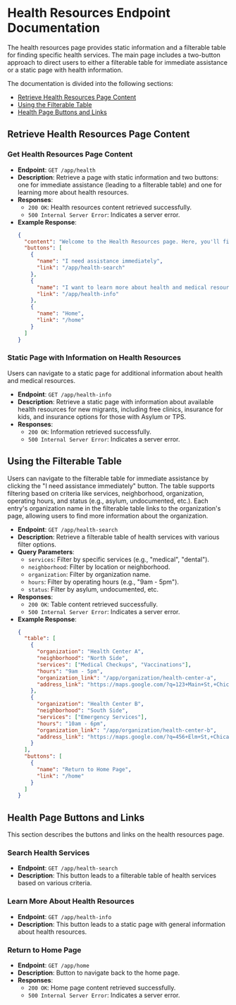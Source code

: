 # Health Resources Endpoint Documentation

The health resources page provides static information and a filterable table for finding specific health services. The main page includes a two-button approach to direct users to either a filterable table for immediate assistance or a static page with health information.

The documentation is divided into the following sections:
- [Retrieve Health Resources Page Content](#retrieve-health-resources-page-content)
- [Using the Filterable Table](#using-the-filterable-table)
- [Health Page Buttons and Links](#health-page-buttons-and-links)

## Retrieve Health Resources Page Content
### Get Health Resources Page Content
- **Endpoint**: `GET /app/health`
- **Description**: Retrieve a page with static information and two buttons: one for immediate assistance (leading to a filterable table) and one for learning more about health resources.
- **Responses**:
  - `200 OK`: Health resources content retrieved successfully.
  - `500 Internal Server Error`: Indicates a server error.
- **Example Response**:
  ```json
  {
    "content": "Welcome to the Health Resources page. Here, you'll find information on healthcare facilities, free clinics, and other resources for new members of the Chicago community.",
    "buttons": [
      {
        "name": "I need assistance immediately",
        "link": "/app/health-search"
      },
      {
        "name": "I want to learn more about health and medical resources",
        "link": "/app/health-info"
      },
      {
        "name": "Home",
        "link": "/home"
      }
    ]
  }
  ```

### Static Page with Information on Health Resources
Users can navigate to a static page for additional information about health and medical resources.

- **Endpoint**: `GET /app/health-info`
- **Description**: Retrieve a static page with information about available health resources for new migrants, including free clinics, insurance for kids, and insurance options for those with Asylum or TPS.
- **Responses**:
  - `200 OK`: Information retrieved successfully.
  - `500 Internal Server Error`: Indicates a server error.

## Using the Filterable Table
Users can navigate to the filterable table for immediate assistance by clicking the "I need assistance immediately" button. The table supports filtering based on criteria like services, neighborhood, organization, operating hours, and status (e.g., asylum, undocumented, etc.). Each entry's organization name in the filterable table links to the organization's page, allowing users to find more information about the organization.

- **Endpoint**: `GET /app/health-search`
- **Description**: Retrieve a filterable table of health services with various filter options.
- **Query Parameters**:
  - `services`: Filter by specific services (e.g., "medical", "dental").
  - `neighborhood`: Filter by location or neighborhood.
  - `organization`: Filter by organization name.
  - `hours`: Filter by operating hours (e.g., "9am - 5pm").
  - `status`: Filter by asylum, undocumented, etc.
- **Responses**:
  - `200 OK`: Table content retrieved successfully.
  - `500 Internal Server Error`: Indicates a server error.
- **Example Response**:
  ```json
  {
    "table": [
      {
        "organization": "Health Center A",
        "neighborhood": "North Side",
        "services": ["Medical Checkups", "Vaccinations"],
        "hours": "9am - 5pm",
        "organization_link": "/app/organization/health-center-a",
        "address_link": "https://maps.google.com/?q=123+Main+St,+Chicago"
      },
      {
        "organization": "Health Center B",
        "neighborhood": "South Side",
        "services": ["Emergency Services"],
        "hours": "10am - 6pm",
        "organization_link": "/app/organization/health-center-b",
        "address_link": "https://maps.google.com/?q=456+Elm+St,+Chicago"
      }
    ],
    "buttons": [
      {
        "name": "Return to Home Page",
        "link": "/home"
      }
    ]
  }
  ```

## Health Page Buttons and Links
This section describes the buttons and links on the health resources page.

### Search Health Services
- **Endpoint**: `GET /app/health-search`
- **Description**: This button leads to a filterable table of health services based on various criteria.

### Learn More About Health Resources
- **Endpoint**: `GET /app/health-info`
- **Description**: This button leads to a static page with general information about health resources.

### Return to Home Page
- **Endpoint**: `GET /app/home`
- **Description**: Button to navigate back to the home page.
- **Responses**:
  - `200 OK`: Home page content retrieved successfully.
  - `500 Internal Server Error`: Indicates a server error.
